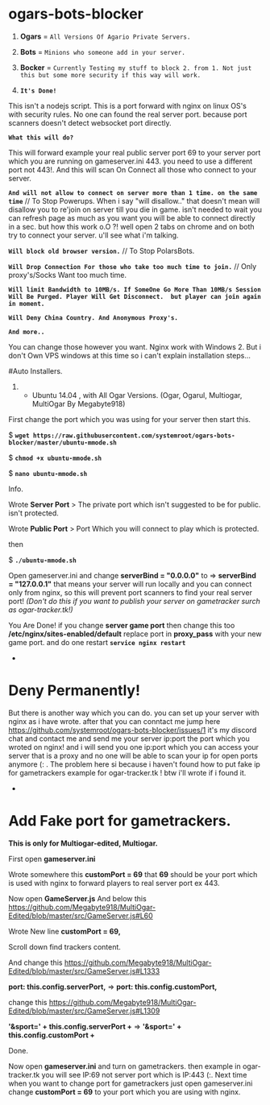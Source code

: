 # ogars-bots-blocker

1. **Ogars**  = ``All Versions Of Agario Private Servers.``

2. **Bots**   = ``Minions who someone add in your server.``

3. **Bocker** = ``Currently Testing my stuff to block 2. from 1. Not just this but some more security if this way will work.``

4. **``It's Done!``**

This isn't a nodejs script. This is a port forward with nginx on linux OS's with security rules.
No one can found the real server port. because port scanners doesn't detect websocket port directly.

**``What this will do?``**

This will forward example your real public server port 69 to your server port which you are running on gameserver.ini 443.
you need to use a different port not 443!.
And this will scan On Connect all those who connect to your server.

**``And will not allow to connect on server more than 1 time. on the same time``** // To Stop Powerups.
When i say "will disallow.." that doesn't mean will disallow you to re'join on server till you die in game.
isn't needed to wait you can refresh page as much as you want you will be able to connect directly in a sec.
but how this work o.O ?!
well open 2 tabs on chrome and on both try to connect your server. u'll see what i'm talking.


**``Will block old browser version.``** // To Stop PolarsBots.

**``Will Drop Connection For those who take too much time to join.``** // Only proxy's/Socks Want too much time.

**``Will limit Bandwidth to 10MB/s. If SomeOne Go More Than 10MB/s Session Will Be Purged. Player Will Get Disconnect. 
but player can join again in moment.``**

**``Will Deny China Country. And Anonymous Proxy's.``**

**``And more..``**

You can change those however you want. Nginx work with Windows 2. But i don't Own VPS windows at this time so i can't explain installation steps...

#Auto Installers.

1. - Ubuntu 14.04 , with All Ogar Versions. (Ogar, Ogarul, Multiogar, MultiOgar By Megabyte918)

First change the port which you was using for your server then start this.

$ **``wget https://raw.githubusercontent.com/systemroot/ogars-bots-blocker/master/ubuntu-mmode.sh``**

$ **``chmod +x ubuntu-mmode.sh``**

$ **``nano ubuntu-mmode.sh``**

Info. 

Wrote **Server Port** > The private port which isn't suggested to be for public. isn't protected.

Wrote **Public Port** > Port Which you will connect to play which is protected.

then

$ **``./ubuntu-mmode.sh``**

Open gameserver.ini and change **serverBind = "0.0.0.0"** to => **serverBind = "127.0.0.1"**
that means your server will run locally and you can connect only from nginx, so this will prevent port scanners
to find your real server port! *(Don't do this if you want to publish your server on gametracker surch as ogar-tracker.tk!)*

You Are Done! if you change **server game port** then change this too **/etc/nginx/sites-enabled/default** replace port in **proxy_pass** with your new game port.
and do one restart **``service nginx restart``**

-
# Deny Permanently!
But there is another way which you can do. you can set up your server with nginx as i have wrote. after that you can conntact me jump here https://github.com/systemroot/ogars-bots-blocker/issues/1 it's my discord chat and contact me and send me your server ip:port the port which you wroted on nginx! and i will send you one ip:port which you can access your server that is a proxy and no one will be able to scan your ip for open ports anymore (: . 
The problem here si because i haven't found how to put fake ip for gametrackers example for ogar-tracker.tk ! 
btw i'll wrote if i found it.

-
# Add Fake port for gametrackers. 
**This is only for Multiogar-edited, Multiogar.**

First open **gameserver.ini**

Wrote somewhere this **customPort = 69** that **69** should be your port which is used with nginx to forward players to real server port ex 443.

Now open **GameServer.js** And below this https://github.com/Megabyte918/MultiOgar-Edited/blob/master/src/GameServer.js#L60

Wrote New line **customPort = 69,**

Scroll down find trackers content. 

And change this https://github.com/Megabyte918/MultiOgar-Edited/blob/master/src/GameServer.js#L1333

**port: this.config.serverPort,** => **port: this.config.customPort,**

change this https://github.com/Megabyte918/MultiOgar-Edited/blob/master/src/GameServer.js#L1309

**'&sport=' + this.config.serverPort +** => **'&sport=' + this.config.customPort +**

Done. 

Now open **gameserver.ini** and turn on gametrackers. then example in ogar-tracker.tk you will see IP:69 not server port which is IP:443 (:. 
Next time when you want to change port for gametrackers just open gameserver.ini change **customPort = 69** to your port which you are using with nginx.
